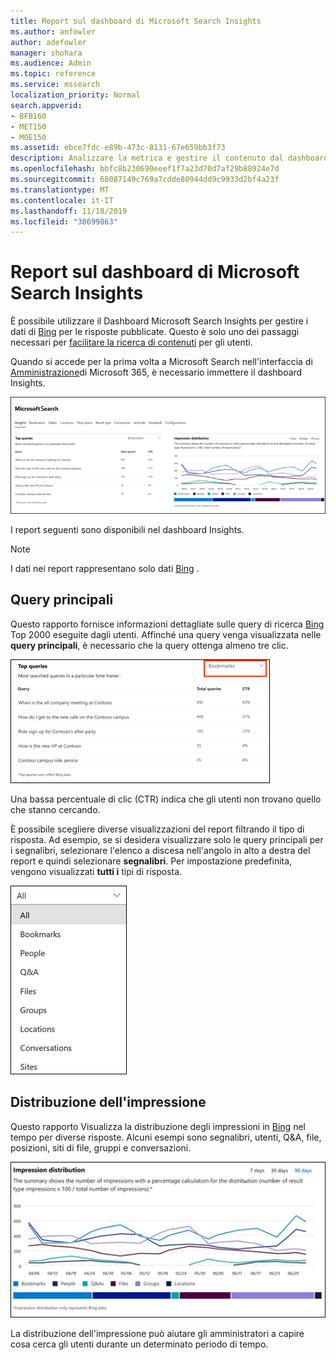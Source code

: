 ```yaml
---
title: Report sul dashboard di Microsoft Search Insights
ms.author: anfowler
author: adefowler
manager: shohara
ms.audience: Admin
ms.topic: reference
ms.service: mssearch
localization_priority: Normal
search.appverid:
- BFB160
- MET150
- MOE150
ms.assetid: ebce7fdc-e89b-473c-8131-67e659bb3f73
description: Analizzare la metrica e gestire il contenuto dal dashboard Insights in Microsoft Search
ms.openlocfilehash: bbfc8b230690eeef1f7a23d70d7af29b88924e7d
ms.sourcegitcommit: 68087149c769a7cdde80944dd9c9933d2bf4a23f
ms.translationtype: MT
ms.contentlocale: it-IT
ms.lasthandoff: 11/18/2019
ms.locfileid: "38699863"
---
```

# <a name="microsoft-search-insights-dashboard-reports"></a>Report sul dashboard di Microsoft Search Insights

È possibile utilizzare il Dashboard Microsoft Search Insights per gestire i dati di [Bing](https://Bing.com) per le risposte pubblicate. Questo è solo uno dei passaggi necessari per [facilitare la ricerca di contenuti](make-content-easy-to-find.md) per gli utenti.

Quando si accede per la prima volta a Microsoft Search nell'interfaccia di [Amministrazione](https://admin.microsoft.com)di Microsoft 365, è necessario immettere il dashboard Insights.

![Insights-dashboard. png](media/Insights-dashboard.png)

I report seguenti sono disponibili nel dashboard Insights.

> [!NOTE]
> I dati nei report rappresentano solo dati [Bing](https://Bing.com) .

## <a name="top-queries"></a>Query principali

Questo rapporto fornisce informazioni dettagliate sulle query di ricerca [Bing](https://Bing.com) Top 2000 eseguite dagli utenti. Affinché una query venga visualizzata nelle **query principali**, è necessario che la query ottenga almeno tre clic.

![Report delle query principali con le intestazioni di tabella: query, Total query e frequenza di clic.](media/Insights-topqueries.png)

Una bassa percentuale di clic (CTR) indica che gli utenti non trovano quello che stanno cercando.

È possibile scegliere diverse visualizzazioni del report filtrando il tipo di risposta. Ad esempio, se si desidera visualizzare solo le query principali per i segnalibri, selezionare l'elenco a discesa nell'angolo in alto a destra del report e quindi selezionare **segnalibri**. Per impostazione predefinita, vengono visualizzati **tutti i** tipi di risposta.

![Filtrare il rapporto query principali in base ai segnalibri, agli utenti, alle&A, ai file, ai gruppi, alle posizioni, alle conversazioni e ai siti](media/Insights-topqueries-dropdown.png)

## <a name="impression-distribution"></a>Distribuzione dell'impressione

Questo rapporto Visualizza la distribuzione degli impressioni in [Bing](https://Bing.com) nel tempo per diverse risposte. Alcuni esempi sono segnalibri, utenti, Q&A, file, posizioni, siti di file, gruppi e conversazioni. 

![Report impressioni con 90 giorni selezionati come periodo di tempo.](media/Insights-impressions.png)

La distribuzione dell'impressione può aiutare gli amministratori a capire cosa cerca gli utenti durante un determinato periodo di tempo.
